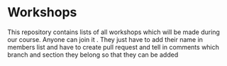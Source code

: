 # Workshops
 This repository contains lists of all workshops which will be made during our course.
 Anyone can join it . They just have to add their name in members list and have to create pull request and tell in comments which branch and section they belong so that they can be added 

